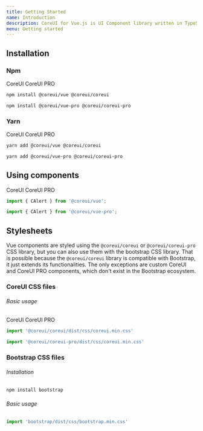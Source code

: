```yaml
---
title: Getting Started
name: Introduction
description: CoreUI for Vue.js is UI Component library written in TypeScript, and ready for your next Vue.js project. Learn how to include CoreUI for Vue.js in your project.
menu: Getting started
---
```


## Installation

### Npm

<CTabs :activeItemKey="1">
  <CTabList class="docs-code-tabs" variant="underline-border">
    <CTab :itemKey="1">CoreUI</CTab>
    <CTab :itemKey="2">CoreUI PRO</CTab>
  </CTabList>
  <CTabContent class="docs-code-tab-content">
    <CTabPanel :itemKey="1">
    
```bash
npm install @coreui/vue @coreui/coreui
```
</CTabPanel>
    <CTabPanel :itemKey="2">

```bash
npm install @coreui/vue-pro @coreui/coreui-pro
```
</CTabPanel>
  </CTabContent>
</CTabs>


### Yarn

<CTabs :activeItemKey="1">
  <CTabList class="docs-code-tabs" variant="underline-border">
    <CTab :itemKey="1">CoreUI</CTab>
    <CTab :itemKey="2">CoreUI PRO</CTab>
  </CTabList>
  <CTabContent class="docs-code-tab-content">
    <CTabPanel :itemKey="1">
    
```bash
yarn add @coreui/vue @coreui/coreui
```
</CTabPanel>
    <CTabPanel :itemKey="2">

```bash
yarn add @coreui/vue-pro @coreui/coreui-pro
```
</CTabPanel>
  </CTabContent>
</CTabs>

## Using components

<CTabs :activeItemKey="1">
  <CTabList class="docs-code-tabs" variant="underline-border">
    <CTab :itemKey="1">CoreUI</CTab>
    <CTab :itemKey="2">CoreUI PRO</CTab>
  </CTabList>
  <CTabContent class="docs-code-tab-content">
    <CTabPanel :itemKey="1">
    
```js
import { CAlert } from '@coreui/vue';
```
</CTabPanel>
    <CTabPanel :itemKey="2">

```js
import { CAlert } from '@coreui/vue-pro';
```
</CTabPanel>
  </CTabContent>
</CTabs>


## Stylesheets

Vue components are styled using the `@coreui/coreui` or `@coreui/coreui-pro` CSS library, but you can also use them with the bootstrap CSS library. That is possible because the `@coreui/coreui` library is compatible with Bootstrap, it just extends its functionalities. The only exceptions are custom CoreUI and CoreUI PRO components, which don't exist in the Bootstrap ecosystem.

### CoreUI CSS files

###### Basic usage

<CTabs :activeItemKey="1">
  <CTabList class="docs-code-tabs" variant="underline-border">
    <CTab :itemKey="1">CoreUI</CTab>
    <CTab :itemKey="2">CoreUI PRO</CTab>
  </CTabList>
  <CTabContent class="docs-code-tab-content">
    <CTabPanel :itemKey="1">
    
```js
import '@coreui/coreui/dist/css/coreui.min.css'
```
</CTabPanel>
    <CTabPanel :itemKey="2">

```js
import '@coreui/coreui-pro/dist/css/coreui.min.css'
```
</CTabPanel>
  </CTabContent>
</CTabs>

### Bootstrap CSS files

###### Installation

```bash
npm install bootstrap
```

###### Basic usage

```js
import 'bootstrap/dist/css/bootstrap.min.css'
```
